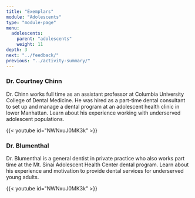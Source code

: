 ```yaml
---
title: "Exemplars"
module: "Adolescents"
type: "module-page"
menu:
  adolescents:
    parent: "adolescents"
    weight: 11
depth: 3
next: "../feedback/"
previous: "../activity-summary/"
---
```

<form method="post" action="."><h3>Dr. Courtney Chinn</h3><div class="pageblock"><p class="p1">Dr. Chinn works full time as an assistant professor at Columbia University College of Dental Medicine. He was hired as a part-time dental consultant to set up and manage a dental program at an adolescent health clinic in lower Manhattan. Learn about his experience working with underserved adolescent populations.</p>
</div><div class="pageblock">
{{< youtube id="NWNxuJ0MK3k" >}}</div><h3>Dr. Blumenthal</h3><div class="pageblock"><p class="p1">Dr. Blumenthal is a general dentist in private practice who also works part time at the Mt. Sinai Adolescent Health Center dental program. Learn about his experience and motivation to provide dental services for underserved young adults.</p>
</div><div class="pageblock">
{{< youtube id="NWNxuJ0MK3k" >}}</div></form>